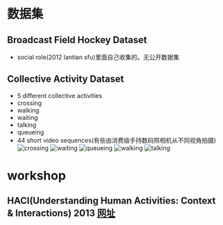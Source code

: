 # 数据集
## Broadcast Field Hockey Dataset
- social role(2012 lantian sfu)里面自己收集的。无公开数据集
## Collective Activity Dataset
- 5 different collective activities
 - crossing
 - walking
 - waiting
 - talking
 - queueing
- 44 short video sequences(有些由消费级手持数码照相机从不同视角拍摄)
 ![crossing](http://vhosts.eecs.umich.edu/vision//acfigures/excross.jpg)
 ![waiting](http://vhosts.eecs.umich.edu/vision//acfigures/exwait.jpg)
 ![queueing](http://vhosts.eecs.umich.edu/vision//acfigures/exqueue.jpg)
 ![walking](http://vhosts.eecs.umich.edu/vision//acfigures/exwalk.jpg)
 ![talking](http://vhosts.eecs.umich.edu/vision//acfigures/extalk.jpg)


# workshop
## HACI(Understanding Human Activities: Context & Interactions) 2013 [网址](http://haci2013.umiacs.umd.edu/)

